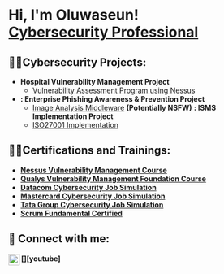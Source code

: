 <h1>Hi, I'm Oluwaseun! <br/><a href="https://github.com/oluwaseunasdenuga">Cybersecurity Professional</a>

 
  <h2>👨‍💻Cybersecurity Projects:</h2>

- <b>Hospital Vulnerability Management Project</b>
  - [Vulnerability Assessment Program using Nessus](https://github.com/oluwaseunadenuga)
- <b>: Enterprise Phishing Awareness & Prevention Project</b>
  - [Image Analysis Middleware](https://github.com/joshmadakor1/4chan-Image-Analysis-Middleware-C964) <b>(Potentially NSFW)</b></i>
  <b>: ISMS Implementation Project</b>
   - [ISO27001 Implementation](https://github.com/joshmadakor1/4chan-Image-Analysis-Middleware-C964) <b>

 <h2>👨‍💻Certifications and Trainings:</h2>
  
- [Nessus Vulnerability Management Course](https://github.com/joshmadakor1/4chan-Image-Analysis-Middleware-C964) <b>
- [Qualys Vulnerability Management Foundation Course](https://github.com/joshmadakor1/4chan-Image-Analysis-Middleware-C964) <b>  
- [Datacom Cybersecurity Job Simulation](https://github.com/joshmadakor1/4chan-Image-Analysis-Middleware-C964) <b>
- [Mastercard Cybersecurity Job Simulation](https://github.com/joshmadakor1/4chan-Image-Analysis-Middleware-C964) <b>
- [Tata Group Cybersecurity Job Simulation](https://github.com/joshmadakor1/4chan-Image-Analysis-Middleware-C964) <b>
- [Scrum Fundamental Certified](https://github.com/joshmadakor1/4chan-Image-Analysis-Middleware-C964) <b>
<h2> 🤳 Connect with me:</h2>

[<img align="left" alt="JoshMadakor | YouTube" width="22px" src="https://cdn.jsdelivr.net/npm/simple-icons@v3/icons/youtube.svg" />][youtube]

[linkedin]: https://linkedin.com/in/joshmadakor
<!--
**oluwaseunadenuga/oluwaseun_adenuga** is a ✨ _special_ ✨ repository because its `README.md` (this file) appears on your GitHub profile.

Here are some ideas to get you started:

- 🔭 I’m currently working on ...
- 🌱 I’m currently learning ...
- 👯 I’m looking to collaborate on ...
- 🤔 I’m looking for help with ...
- 💬 Ask me about ...
- 📫 How to reach me: ...
- 😄 Pronouns: ...
- ⚡ Fun fact: ...
-->

